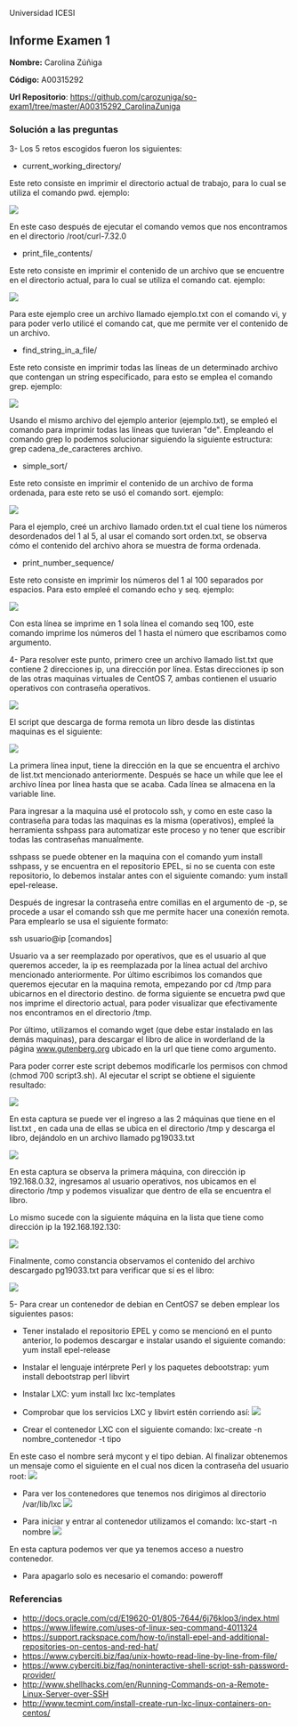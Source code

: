 Universidad ICESI
## Informe Examen 1
**Nombre:**  Carolina Zúñiga

**Código:**  A00315292

**Url Repositorio**: https://github.com/carozuniga/so-exam1/tree/master/A00315292_CarolinaZuniga

### Solución a las preguntas

3- Los 5 retos escogidos fueron los siguientes:

- current_working_directory/

Este reto consiste en imprimir el directorio actual de trabajo, para lo cual se utiliza el comando pwd.
ejemplo:

![][1]

En este caso después de ejecutar el comando vemos que nos encontramos en el directorio /root/curl-7.32.0

- print_file_contents/ 

Este reto consiste en imprimir el contenido de un archivo que se encuentre en el directorio actual, para lo cual se utiliza el comando cat.
ejemplo:

![][2]

Para este ejemplo cree un archivo llamado ejemplo.txt con el comando vi, y para poder verlo utilicé el comando cat, que me permite ver el contenido de un archivo.

- find_string_in_a_file/

Este reto consiste en imprimir todas las líneas de un determinado archivo que contengan un string especificado, para esto se emplea el comando grep.
ejemplo:

![][3]

Usando el mismo archivo del ejemplo anterior (ejemplo.txt), se empleó el comando para imprimir todas las líneas que tuvieran "de". Empleando el comando grep lo podemos solucionar siguiendo la siguiente estructura:
grep cadena_de_caracteres archivo.

- simple_sort/

Este reto consiste en imprimir el contenido de un archivo de forma ordenada, para este reto se usó el comando sort.
ejemplo:

![][4]

Para el ejemplo, creé un archivo llamado orden.txt el cual tiene los números desordenados del 1 al 5, al usar el comando sort orden.txt, se observa cómo el contenido del archivo ahora se muestra de forma ordenada.

- print_number_sequence/

Este reto consiste en imprimir los números del 1 al 100 separados por espacios. Para esto empleé el comando echo y seq.
ejemplo:

![][5]

Con esta línea se imprime en 1 sola línea el comando seq 100, este comando imprime los números del 1 hasta el número que escribamos como argumento.

4- Para resolver este punto, primero cree un archivo llamado list.txt que contiene 2 direcciones ip, una dirección por línea. Estas direcciones ip son de las otras maquinas virtuales de CentOS 7, ambas contienen el usuario operativos con contraseña operativos.

![][10]

El script que descarga de forma remota un libro desde las distintas maquinas es el siguiente:

![][9]

La primera línea input, tiene la dirección en la que se encuentra el archivo de list.txt mencionado anteriormente. Después se hace un while que lee el archivo línea por línea hasta que se acaba. Cada línea se almacena en la variable line.

Para ingresar a la maquina usé el protocolo ssh, y como en este caso la contraseña para todas las maquinas es la misma (operativos), empleé la herramienta sshpass para automatizar este proceso y no tener que escribir todas las contraseñas manualmente.

sshpass se puede obtener en la maquina con el comando yum install sshpass, y se encuentra en el repositorio EPEL, si no se cuenta con este repositorio, lo debemos instalar antes con el siguiente comando: yum install epel-release.

Después de ingresar la contraseña entre comillas en el argumento de -p, se procede a usar el comando ssh que me permite hacer una conexión remota. Para emplearlo se usa el siguiente formato:

ssh usuario@ip [comandos]

Usuario va a ser reemplazado por operativos, que es el usuario al que queremos acceder, la ip es reemplazada por la línea actual del archivo mencionado anteriormente. Por último escribimos los comandos que queremos ejecutar en la maquina remota, empezando por cd /tmp para ubicarnos en el directorio destino. de forma siguiente se encuetra pwd que nos imprime el directorio actual, para poder visualizar que efectivamente nos encontramos en el directorio /tmp.

Por último, utilizamos el comando wget (que debe estar instalado en las demás maquinas), para descargar el libro de alice in worderland de la página www.gutenberg.org ubicado en la url que tiene como argumento.

Para poder correr este script debemos modificarle los permisos con chmod (chmod 700 script3.sh). Al ejecutar el script se obtiene el siguiente resultado:

![][6]

En esta captura se puede ver el ingreso a las 2 máquinas que tiene en el list.txt , en cada una de ellas se ubica en el directorio /tmp y descarga el libro, dejándolo en un archivo llamado pg19033.txt


![][7]

En esta captura se observa la primera máquina, con dirección ip 192.168.0.32, ingresamos al usuario operativos, nos ubicamos en el directorio /tmp y podemos visualizar que dentro de ella se encuentra el libro.

Lo mismo sucede con la siguiente máquina en la lista que tiene como dirección ip la 192.168.192.130:

![][8]

Finalmente, como constancia observamos el contenido del archivo descargado pg19033.txt para verificar que sí es el libro:

![][16]


5- Para crear un contenedor de debian en CentOS7 se deben emplear los siguientes pasos:

  - Tener instalado el repositorio EPEL y como se mencionó en el punto anterior, lo podemos descargar e instalar usando el siguiente comando:
yum install epel-release

  - Instalar el lenguaje intérprete Perl y los paquetes debootstrap:
yum install debootstrap perl libvirt

  - Instalar LXC:
yum install lxc lxc-templates

  - Comprobar que los servicios LXC  y libvirt estén corriendo así:
![][12]

  - Crear el contenedor LXC con el siguiente comando:
lxc-create -n nombre_contenedor -t tipo

En este caso el nombre será mycont y el tipo debian. Al finalizar obtenemos un mensaje como el siguiente en el cual nos dicen la contraseña del usuario root:
![][13]

- Para ver los contenedores que tenemos nos dirigimos al directorio /var/lib/lxc
![][14]

- Para iniciar y entrar al contenedor utilizamos el comando:
lxc-start -n nombre
![][15]

En esta captura podemos ver que ya tenemos acceso a nuestro contenedor. 

- Para apagarlo solo es necesario el comando: poweroff


### Referencias
- http://docs.oracle.com/cd/E19620-01/805-7644/6j76klop3/index.html
- https://www.lifewire.com/uses-of-linux-seq-command-4011324
- https://support.rackspace.com/how-to/install-epel-and-additional-repositories-on-centos-and-red-hat/
- https://www.cyberciti.biz/faq/unix-howto-read-line-by-line-from-file/
- https://www.cyberciti.biz/faq/noninteractive-shell-script-ssh-password-provider/
- http://www.shellhacks.com/en/Running-Commands-on-a-Remote-Linux-Server-over-SSH
- http://www.tecmint.com/install-create-run-lxc-linux-containers-on-centos/

[1]: Images/1.PNG
[2]: Images/2.PNG
[3]: Images/3.PNG
[4]: Images/4.PNG
[5]: Images/5.PNG
[6]: Images/6.PNG
[7]: Images/7.PNG
[8]: Images/8.PNG
[9]: Images/9.PNG
[10]: Images/10.PNG
[11]: Images/11.PNG
[12]: Images/12.PNG
[13]: Images/13.PNG
[14]: Images/14.PNG
[15]: Images/15.PNG
[16]: Images/16.PNG
